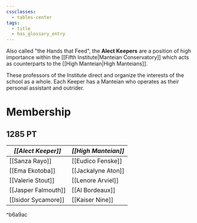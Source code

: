 ```yaml
---
cssclasses:
  - tables-center
tags:
  - title
  - has_glossary_entry
---
```


Also called "the Hands that Feed", the **Alect Keepers** are a position of high importance within the [[Fifth Institute|Manteian Conservatory]] which acts as counterparts to the [[High Manteian|High Manteians]]. 

These professors of the Institute direct and organize the interests of the school as a whole. Each Keeper has a Manteian who operates as their personal assistant and outrider.

# Membership
## 1285 PT
| *[[Alect Keeper]]*  | *[[High Manteian]]* |
| ------------------- | ------------------- |
| [[Sanza Rayo]]      | [[Eudico Fenske]]   |
| [[Ema Ekotoba]]     | [[Jackalyne Aton]]  |
| [[Valerie Stout]]   | [[Lenore Arviel]]   |
| [[Jasper Falmouth]] | [[Al Bordeaux]]     |
| [[Isidor Sycamore]] | [[Kaiser Nine]]     |

^b6a9ac

